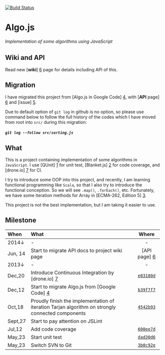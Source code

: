 [![Build Status](https://drone.io/github.com/scotv/algo-js/status.png)](https://drone.io/github.com/scotv/algo-js/latest)

# Algo.js
###### _Implementation of some algorithms using JavaScript_
## Wiki and API
Read new [__wiki__] [6] page for details including API of this.

## Migration
I have migrated this project from [Algo.js in Google Code] [4], with [__API__ page] [6] and [issue] [5].

Due to default option of `git log` in github is no option, so please use command below to follow the full history of the codes which I have moved from root into `src/` during this migration:

##### `git log --follow src/sorting.js`

## What
This is a project containing implementation of some algorithms in `JavaScript`. I use [QUnit] [1] for unit test, [Blanket.js] [2] for code coverage, and [drone.io] [7] for CI.

I try to introduce some OOP into this project, and recently, I am learning functional programming like `Scala`, so that I also try to introduce the functional conception. So we will see `.map()`, `.forEach()`, etc. Fortunately, we have some iteration methods for Array in [ECMA-262, Edition 5] [3].

This project is not the best implementation, but I am taking it easier to use.

## Milestone
When | What | Where
:-------|:---------|:-------:
 2014&darr; | - | -
 Jun, 14 | Start to migrate API docs to project wiki page | [API page] [6]
 2013&darr; | - | -
 Dec,20 | Introduce Continuous Integration by [drone.io] [7]| [`e03180d`](https://github.com/scotv/algo-js/commit/e03180df15)
 Dec,12 | Start to migrate Algo.js from [Google Code] [4] | [`b39f7f7`](https://github.com/scotv/algo-js/commit/b39f7f78ab)
 Oct,18 | Proudly finish the implementation of iteration Tarjan algorithm on strongly connected components | [`4542b93`](https://github.com/scotv/algo-js/commit/4542b937d827)
 Sept,27 | Start to pay attention on JSLint | 
 Jul,12 | Add code coverage | [`600ee7d`](https://github.com/scotv/algo-js/commit/600ee7d899d2)
 May,23 | Start unit test | [`dad30d6`](https://github.com/scotv/algo-js/commit/dad30d64ad70)
 May,23 | Switch SVN to Git | [`3b0c92e`](https://github.com/scotv/algo-js/commit/3b0c92e3b173)

[1]: http://qunitjs.com/ "QUnit.js"
[2]: http://blanketjs.org/ "Blanket.js"
[3]: http://www.ecmascript.org/  "ECMA-262"
[4]: https://code.google.com/p/algo-js "Algo.js"
[5]: https://github.com/scotv/algo-js/issues "Issues"
[6]: http://scotv.github.io/algo-wiki	 "Wiki"
[7]: https://drone.io/scotv "drone.io"
